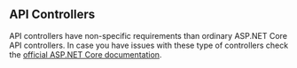 ## API Controllers

API controllers have non-specific requirements than ordinary ASP.NET Core API controllers. In case you have issues with these type of controllers check the [official ASP.NET Core documentation](https://docs.microsoft.com/en-us/aspnet/core/web-api/?view=aspnetcore-2.2).